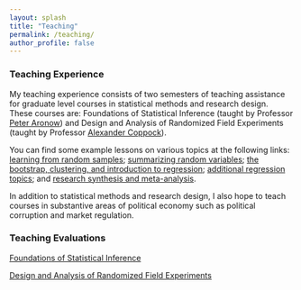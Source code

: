 ```yaml
---
layout: splash
title: "Teaching"
permalink: /teaching/
author_profile: false
---
```


### Teaching Experience

My teaching experience consists of two semesters of teaching assistance for graduate level courses in statistical methods and research design. These courses are: Foundations of Statistical Inference (taught by Professor [Peter Aronow](https://peteraronow.github.io)) and Design and Analysis of Randomized Field Experiments (taught by Professor [Alexander Coppock](https://alexandercoppock.com)). 

You can find some example lessons on various topics at the following links: [learning from random samples](https://www.trevorincerti.com/teaching/random_samples.html); [summarizing random variables](https://www.trevorincerti.com/teaching/random_variables.html); [the bootstrap, clustering, and introduction to regression](https://www.trevorincerti.com/teaching/regression.html); [additional regression topics](https://www.trevorincerti.com/teaching/regression2.html); and [research synthesis and meta-analysis](https://www.trevorincerti.com/teaching/meta-analysis.html).

In addition to statistical methods and research design, I also hope to teach courses in substantive areas of political economy such as political corruption and market regulation.  

### Teaching Evaluations

[Foundations of Statistical Inference](http://www.trevorincerti.com/files/evaluation_500.pdf)

[Design and Analysis of Randomized Field Experiments](http://www.trevorincerti.com/files/evaluation_512.pdf)







